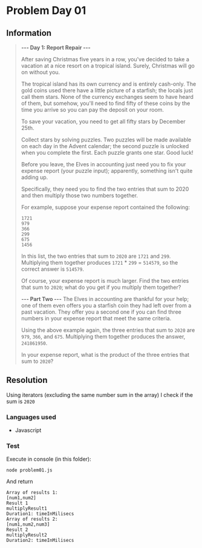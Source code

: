 # Problem Day 01

## Information

>__--- Day 1: Report Repair ---__
>
>After saving Christmas five years in a row, you've decided to take a vacation at a nice resort on a tropical island. Surely, Christmas will go on without you.
>
>The tropical island has its own currency and is entirely cash-only. The gold coins used there have a little picture of a starfish; the locals just call them stars. None of the currency exchanges seem to have heard of them, but somehow, you'll need to find fifty of these coins by the time you arrive so you can pay the deposit on your room.
>
>To save your vacation, you need to get all fifty stars by December 25th.
>
>Collect stars by solving puzzles. Two puzzles will be made available on each day in the Advent calendar; the second puzzle is unlocked when you complete the first. Each puzzle grants one star. Good luck!
>
>Before you leave, the Elves in accounting just need you to fix your expense report (your puzzle input); apparently, something isn't quite adding up.
>
>Specifically, they need you to find the two entries that sum to 2020 and then multiply those two numbers together.
>
>For example, suppose your expense report contained the following:
>
>```
>1721
>979
>366
>299
>675
>1456
>```
>In this list, the two entries that sum to `2020` are `1721` and `299`. Multiplying them together produces `1721` * `299` = `514579`, so the correct answer is `514579`.
>
>Of course, your expense report is much larger. Find the two entries that sum to `2020`; what do you get if you multiply them together?
>
>__--- Part Two ---__
>The Elves in accounting are thankful for your help; one of them even offers you a starfish coin they had left over from a past vacation. They offer you a second one if you can find three numbers in your expense report that meet the same criteria.
>
>Using the above example again, the three entries that sum to `2020` are `979`, `366`, and `675`. Multiplying them together produces the answer, `241861950`.
>
>In your expense report, what is the product of the three entries that sum to `2020`?

## Resolution

Using iterators (excluding the same number sum in the array) I check if the sum is `2020`

### Languages used
- Javascript

### Test

Execute in console (in this folder):
```
node problem01.js
```

And return
```
Array of results 1:
[num1,num2]
Result 1
multiplyResult1
Duration1: timeInMilisecs
Array of results 2:
[num1,num2,num3]
Result 2 
multiplyResult2
Duration2: timeInMilisecs
```

